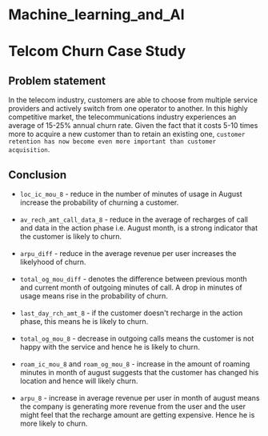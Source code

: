 # Machine_learning_and_AI


# Telcom Churn Case Study

## Problem statement

In the telecom industry, customers are able to choose from multiple service providers and actively switch from one operator to another. In this highly competitive market, the telecommunications industry experiences an average of 15-25% annual churn rate. Given the fact that it costs 5-10 times more to acquire a new customer than to retain an existing one, `customer retention has now become even more important than customer acquisition`.


## Conclusion

- `loc_ic_mou_8` - reduce in the number of minutes of usage in August increase the probability of churning a customer.<br><br>
- `av_rech_amt_call_data_8` - reduce in the average of recharges of call and data in the action phase i.e. August month,  is a strong indicator that the customer is likely to churn. <br><br>
- `arpu_diff` - reduce in the average revenue per user increases the likelyhood of churn. <br><br>
- `total_og_mou_diff` - denotes the difference between previous month and current month of outgoing minutes of call. A drop in minutes of usage means rise in the probability of churn. <br><br>
- `last_day_rch_amt_8` - if the customer doesn't recharge in the action phase, this means he is likely to churn. <br><br>
- `total_og_mou_8` - decrease in outgoing calls means the customer is not happy with the service and hence he is likely to churn. <br><br>
- `roam_ic_mou_8` and `roam_og_mou_8` - increase in the amount of roaming minutes in month of august suggests that the customer has changed his location and hence will likely churn. <br><br>
- `arpu_8` - increase in average revenue per user in month of august means the company is generating more revenue from the user and the user might feel that the recharge amount are getting expensive. Hence he is more likely to churn.